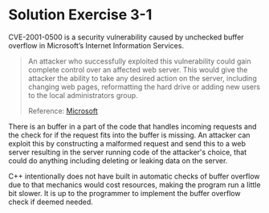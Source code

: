 # Solution Exercise 3-1

CVE-2001-0500 is a security vulnerability caused by unchecked buffer overflow in Microsoft’s Internet Information Services.

> An attacker who successfully exploited this vulnerability could gain complete control over an affected web server. This would give the attacker the ability to take any desired action on the server, including changing web pages, reformatting the hard drive or adding new users to the local administrators group.  
>
> Reference: [Microsoft](https://learn.microsoft.com/en-us/security-updates/securitybulletins/2001/ms01-033)

There is an buffer in a part of the code that handles incoming requests and the check for if the request fits into the buffer is missing. An attacker can exploit this by constructing a malformed request and send this to a web server resulting in the server running code of the attacker's choice, that could do anything including deleting or leaking data on the server.

C++ intentionally does not have built in automatic checks of buffer overflow due to that mechanics would cost resources, making the program run a little bit slower. It is up to the programmer to implement the buffer overflow check if deemed needed.
